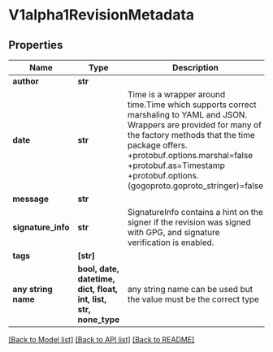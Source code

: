 # V1alpha1RevisionMetadata


## Properties
Name | Type | Description | Notes
------------ | ------------- | ------------- | -------------
**author** | **str** |  | [optional] 
**date** | **str** | Time is a wrapper around time.Time which supports correct marshaling to YAML and JSON.  Wrappers are provided for many of the factory methods that the time package offers.  +protobuf.options.marshal&#x3D;false +protobuf.as&#x3D;Timestamp +protobuf.options.(gogoproto.goproto_stringer)&#x3D;false | [optional] 
**message** | **str** |  | [optional] 
**signature_info** | **str** | SignatureInfo contains a hint on the signer if the revision was signed with GPG, and signature verification is enabled. | [optional] 
**tags** | **[str]** |  | [optional] 
**any string name** | **bool, date, datetime, dict, float, int, list, str, none_type** | any string name can be used but the value must be the correct type | [optional]

[[Back to Model list]](../README.md#documentation-for-models) [[Back to API list]](../README.md#documentation-for-api-endpoints) [[Back to README]](../README.md)


